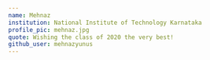 ```yaml
---
name: Mehnaz
institution: National Institute of Technology Karnataka
profile_pic: mehnaz.jpg
quote: Wishing the class of 2020 the very best!
github_user: mehnazyunus
---
```

